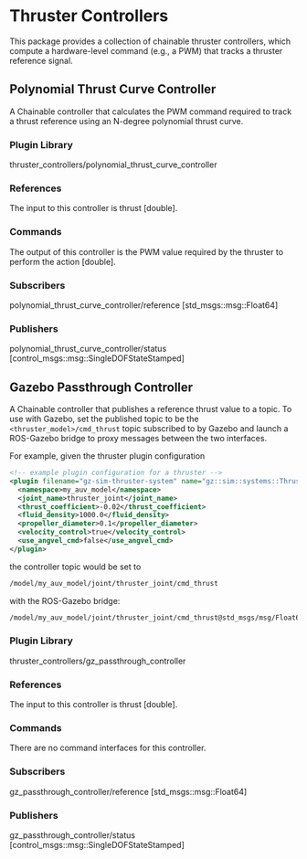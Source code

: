 # Thruster Controllers

This package provides a collection of chainable thruster controllers, which
compute a hardware-level command (e.g., a PWM) that tracks a thruster reference
signal.

## Polynomial Thrust Curve Controller

A Chainable controller that calculates the PWM command required to track a
thrust reference using an N-degree polynomial thrust curve.

### Plugin Library

thruster_controllers/polynomial_thrust_curve_controller

### References

The input to this controller is thrust [double].

### Commands

The output of this controller is the PWM value required by the thruster to
perform the action [double].

### Subscribers

polynomial_thrust_curve_controller/reference [std_msgs::msg::Float64]

### Publishers

polynomial_thrust_curve_controller/status [control_msgs::msg::SingleDOFStateStamped]

## Gazebo Passthrough Controller

A Chainable controller that publishes a reference thrust value to a topic. To
use with Gazebo, set the published topic to be the `<thruster_model>/cmd_thrust`
topic subscribed to by Gazebo and launch a ROS-Gazebo bridge to proxy messages
between the two interfaces.

For example, given the thruster plugin configuration

```xml
<!-- example plugin configuration for a thruster -->
<plugin filename="gz-sim-thruster-system" name="gz::sim::systems::Thruster">
  <namespace>my_auv_model</namespace>
  <joint_name>thruster_joint</joint_name>
  <thrust_coefficient>-0.02</thrust_coefficient>
  <fluid_density>1000.0</fluid_density>
  <propeller_diameter>0.1</propeller_diameter>
  <velocity_control>true</velocity_control>
  <use_angvel_cmd>false</use_angvel_cmd>
</plugin>
```

the controller topic would be set to

```bash
/model/my_auv_model/joint/thruster_joint/cmd_thrust
```

with the ROS-Gazebo bridge:

```bash
/model/my_auv_model/joint/thruster_joint/cmd_thrust@std_msgs/msg/Float64]gz.msgs.Double
```

### Plugin Library

thruster_controllers/gz_passthrough_controller

### References

The input to this controller is thrust [double].

### Commands

There are no command interfaces for this controller.

### Subscribers

gz_passthrough_controller/reference [std_msgs::msg::Float64]

### Publishers

gz_passthrough_controller/status [control_msgs::msg::SingleDOFStateStamped]
